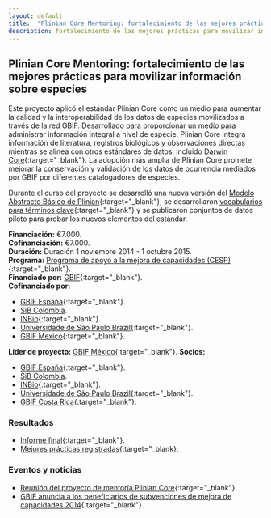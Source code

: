 ```yaml
---
layout: default
title:  "Plinian Core Mentoring: fortalecimiento de las mejores prácticas para movilizar información sobre especies"
description: fortalecimiento de las mejores prácticas para movilizar información sobre especies
---
```


## Plinian Core Mentoring: fortalecimiento de las mejores prácticas para movilizar información sobre especies

Este proyecto aplicó el estándar Plinian Core como un medio para aumentar la calidad y la interoperabilidad de los datos de especies movilizados a través de la red GBIF. Desarrollado para proporcionar un medio para administrar información integral a nivel de especie, Plinian Core integra información de literatura, registros biológicos y observaciones directas mientras se alinea con otros estándares de datos, incluido [Darwin Core](http://rs.tdwg.org/dwc/){:target="_blank"}. La adopción más amplia de Plinian Core promete mejorar la conservación y validación de los datos de ocurrencia mediados por GBIF por diferentes catalogadores de especies.  

Durante el curso del proyecto se desarrolló una nueva versión del [Modelo Abstracto Básico de Plinian](https://github.com/PlinianCore/Documentation/wiki){:target="_blank"}, se desarrollaron [vocabularios para términos clave](https://github.com/PlinianCore/Documentation/wiki/PlinianCore_Terms){:target="_blank"} y se publicaron conjuntos de datos piloto para probar los nuevos elementos del estándar.  

**Financiación:** €7.000.  
**Cofinanciación:** €7.000.  
**Duración:** Duración 1 noviembre 2014 - 1 octubre 2015.  
**Programa:** [Programa de apoyo a la mejora de capacidades (CESP)](https://www.gbif.org/programme/82219){:target="_blank"}.  
**Financiado por:** [GBIF](http://www.gbif.org/){:target="_blank"}.  
**Cofinanciado por:**  
* [GBIF España](http://www.gbif.es/){:target="_blank"}.
* [SiB Colombia](https://biodiversidad.co/).
* [INBio](https://inbio.ac.cr/){:target="_blank"}.
* [Universidade de São Paulo Brazil](http://www5.usp.br/english/?lang=en){:target="_blank"}.
* [GBIF Mexico](http://www.conabio.gob.mx/){:target="_blank"}.  

**Líder de proyecto:** [GBIF México](https://www.gob.mx/conabio){:target="_blank"}.
**Socios:**
* [GBIF España](http://www.gbif.es/){:target="_blank"}.
* [SiB Colombia](https://www.biodiversidad.co).
* [INBio](http://www.inbio.ac.cr/en/){:target="_blank"}.
* [Universidade de São Paulo Brazil](http://www5.usp.br/english/?lang=en){:target="_blank"}.
* [GBIF Costa Rica](http://biodiversidad.go.cr/){:target="_blank"}.

### Resultados

- [Informe final](https://assets.ctfassets.net/uo17ejk9rkwj/yeO8DSoeJwsEgucaw6GgW/5aa17da411a4de4efdce132ca6201a70/Final_report_of_the_Plinian_Core_mentoring_project_-_CESP_2014.pdf){:target="_blank"}.
- [Mejores prácticas registradas](https://assets.ctfassets.net/uo17ejk9rkwj/5JFG2JP3lCOiuSMEmkkWmQ/111a020d0fc71b6b8685f71f671d36bd/Best_practice_document_from_the_Plinian_Core_mentoring_project_-_CESP_2014.pdf){:target="_blank}.

### Eventos y noticias

- [Reunión del proyecto de mentoría Plinian Core](https://www.gbif.org/event/82244/meeting-of-the-plinian-core-mentoring-project){:target="_blank"}.
- [GBIF anuncia a los beneficiarios de subvenciones de mejora de capacidades 2014](https://www.gbif.org/news/82364/gbif-announces-2014-capacity-enhancement-grant-recipients){:target="_blank"}.

